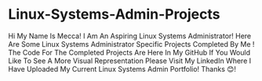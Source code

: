 # Linux-Systems-Admin-Projects
Hi My Name Is Mecca! 
I Am An Aspiring Linux Systems Administrator!
Here Are Some Linux Systems Administrator Specific Projects Completed By Me !
The Code For The Completed Projects Are Here In My GitHub
If You Would Like To See A More Visual Representation 
Please Visit My LinkedIn Where I Have Uploaded My Current Linux Systems Admin Portfolio!
Thanks 😊!
